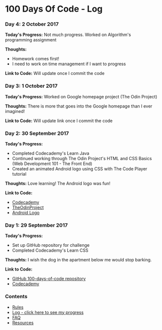 # 100 Days Of Code - Log

### Day 4: 2 October 2017

**Today's Progress:** Not much progress.  Worked on Algorithm's programming assignment

**Thoughts:** 

* Homework comes first!
* I need to work on time management if I want to progress

**Link to Code:** Will update once I commit the code

### Day 3: 1 October 2017

**Today's Progress:** Worked on Google homepage project (The Odin Project)

**Thoughts:** There is more that goes into the Google homepage than I ever imagined!

**Link to Code:** Will update link once I commit the code

### Day 2: 30 September 2017

**Today's Progress:**

* Completed Codecademy's Learn Java
* Continued working through The Odin Project's HTML and CSS Basics (Web Development 101 - The Front End)
* Created an animated Android logo using CSS with The Code Player tutorial

**Thoughts:** Love learning! The Android logo was fun!

**Link to Code:** 

* [Codecademy](https://www.codecademy.com/)
* [TheOdinProject](https://www.theodinproject.com/)
* [Android Logo](https://github.com/ErinLG/100-days-of-code/tree/day2/TheOdinProject/AndroidLogo)

### Day 1: 29 September 2017

**Today's Progress:** 

* Set up GitHub repository for challenge
* Completed Codecademy's Learn CSS

**Thoughts:** I wish the dog in the apartment below me would stop barking.

**Link to Code:**

* [GitHub 100-days-of-code repository](https://github.com/ErinLG/100-days-of-code/)
* [Codecademy](https://www.codecademy.com/)

### Contents

* [Rules](rules.md)
* [Log - click here to see my progress](log.md)
* [FAQ](faq.md)
* [Resources](resources.md)
